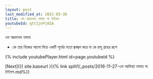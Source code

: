 ```yaml
---
layout: post
last_modified_at: 2021-03-30
title: ওম স্বরভানভ নামায গা টাইমস
youtubeId: qttIjnPj0IA
---
```

 
 
 ওম স্বরভানভ নামায  
 
 -  কে তার নিজের আলো দিয়ে একটি সূর্যের মতো জ্বলজ্বল করে বা কে রাহু গ্রহের রূপে 
 
  
 
  
 
 
 
 
 
 


{% include youtubePlayer.html id=page.youtubeId %}
 
[Next]({{ site.baseurl }}{% link  split1/_posts/2016-11-27-ওম আমিথ্যা নামায গা টাইমস.md%})
 
